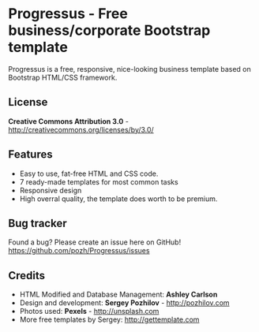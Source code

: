 Progressus - Free business/corporate Bootstrap template
=============

Progressus is a free, responsive, nice-looking business template based on Bootstrap HTML/CSS framework.


License
-------
**Creative Commons Attribution 3.0** - http://creativecommons.org/licenses/by/3.0/


Features
-----------

* Easy to use, fat-free HTML and CSS code.
* 7 ready-made templates for most common tasks
* Responsive design
* High overral quality, the template does worth to be premium.


Bug tracker
-----------

Found a bug? Please create an issue here on GitHub!
https://github.com/pozh/Progressus/issues


Credits
-------
* HTML Modified and Database Management: **Ashley Carlson**
* Design and development: **Sergey Pozhilov** - http://pozhilov.com
* Photos used: **Pexels** - http://unsplash.com
* More free templates by Sergey: http://gettemplate.com
